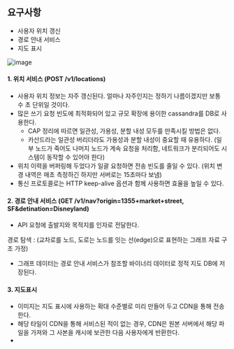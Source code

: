 ## 요구사항
- 사용자 위치 갱신
- 경로 안내 서비스
- 지도 표시



![image](https://github.com/user-attachments/assets/dc5edf85-c872-4619-9b2b-ac4c8b4d2cbb)




#### 1. 위치 서비스 (POST /v1/locations)
- 사용자 위치 정보는 자주 갱신된다. 얼마나 자주인지는 정하기 나름이겠지만 보통 수 초 단위일 것이다. 
- 많은 쓰기 요청 빈도에 최적화되어 있고 규모 확장에 용이한 cassandra를 DB로 사용한다.
    - CAP 정리에 따르면 일관성, 가용성, 분할 내성 모두를 만족시킬 방법은 없다.
   -  카산드라는 일관성 버리더라도 가용성과 분할 내성이 중요할 때 유용하다. (일부 노드가 죽어도 나머지 노드가 계속 요청을 처리함, 네트워크가 분리되어도 시스템이 동작할 수 있어야 한다) 
- 위치 이력을 버퍼링해 두었다가 일괄 요청하면 전송 빈도를 줄일 수 있다. (위치 변경 내역은 매초 측정하긴 하지만 서버로는 15초마다 보냄)
- 통신 프로토콜로는 HTTP keep-alive 옵션과 함께 사용하면 효율을 높일 수 있다. 





#### 2. 경로 안내 서비스 (GET /v1/nav?origin=1355+market+street, SF&detination=Disneyland) 
- API 요청에 출발지와 목적지를 인자로 전달한다.



경로 탐색 :  (교차로를 노드, 도로는 노드를 잇는 선(edge)으로 표현하는 그래프 자료 구조 가정) 

- 그래프 데이터는 경로 안내 서비스가 참조할 바이너리 데이터로 정적 지도 DB에 저장된다.


#### 3. 지도표시
- 이미지는 지도 표시에 사용하는 확대 수준별로 미리 만들어 두고 CDN을 통해 전송한다.
- 해당 타일이 CDN을 통해 서비스된 적이 없는 경우, CDN은 원본 서버에서 해당 파일을 가져와 그 사본을 캐시에 보관한 다음 사용자에게 반환한다.
- 
